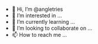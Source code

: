 - 👋 Hi, I’m @angletries
- 👀 I’m interested in ...
- 🌱 I’m currently learning ...
- 💞️ I’m looking to collaborate on ...
- 📫 How to reach me ...

<!---
angletries/angletries is a ✨ special ✨ repository because its `README.md` (this file) appears on your GitHub profile.
You can click the Preview link to take a look at your changes.
--->
